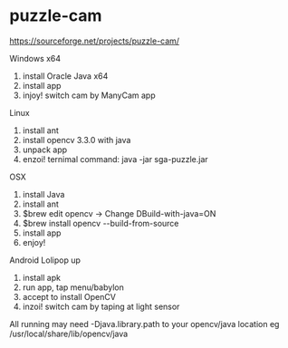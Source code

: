 # puzzle-cam
https://sourceforge.net/projects/puzzle-cam/

Windows x64
1. install Oracle Java x64
2. install app
3. injoy! switch cam by ManyCam app

Linux
1. install ant
2. install opencv 3.3.0 with java
3. unpack app
4. enzoi! ternimal command: java -jar sga-puzzle.jar
 
  
OSX
 1. install Java 
 2. install ant 
 3. $brew edit opencv -> 
          Change DBuild-with-java=ON 
 4. $brew install opencv --build-from-source 
 5. install app
 6. enjoy! 

Android Lolipop up
1. install apk
2. run app, tap menu/babylon
3. accept to install OpenCV 
4. inzoi! switch cam by taping at light sensor
 
 
All running may need -Djava.library.path to your opencv/java location eg /usr/local/share/lib/opencv/java 
